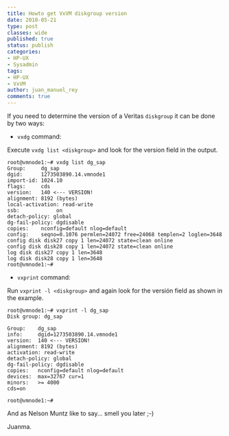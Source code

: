 ```yaml
---
title: Howto get VxVM diskgroup version
date: 2010-05-21
type: post
classes: wide
published: true
status: publish
categories:
- HP-UX
- Sysadmin
tags:
- HP-UX
- VxVM
author: juan_manuel_rey
comments: true
---
```


If you need to determine the version of a Veritas `diskgroup` it can be done by two ways:

- `vxdg` command:

Execute `vxdg list <diskgroup>` and look for the version field in the output.

```
root@vmnode1:~# vxdg list dg_sap
Group:     dg_sap
dgid:      1273503890.14.vmnode1
import-id: 1024.10
flags:     cds
version:   140 <--- VERSION!
alignment: 8192 (bytes)
local-activation: read-write
ssb:            on
detach-policy: global
dg-fail-policy: dgdisable
copies:    nconfig=default nlog=default
config:    seqno=0.1076 permlen=24072 free=24068 templen=2 loglen=3648
config disk disk27 copy 1 len=24072 state=clean online
config disk disk28 copy 1 len=24072 state=clean online
log disk disk27 copy 1 len=3648
log disk disk28 copy 1 len=3648
root@vmnode1:~#
```

- `vxprint` command:

Run `vxprint -l <diskgroup>` and again look for the versión field as shown in the example.

```
root@vmnode1:~# vxprint -l dg_sap
Disk group: dg_sap

Group:    dg_sap
info:     dgid=1273503890.14.vmnode1
version:  140 <--- VERSION!
alignment: 8192 (bytes)
activation: read-write
detach-policy: global
dg-fail-policy: dgdisable
copies:   nconfig=default nlog=default
devices:  max=32767 cur=1
minors:   >= 4000
cds=on

root@vmnode1:~#
```

And as Nelson Muntz like to say... smell you later ;-)

Juanma.
